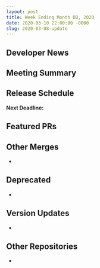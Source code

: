```yaml
---
layout: post
title: Week Ending Month DD, 2020
date: 2020-03-10 22:00:00 -0000
slug: 2020-03-08-update
---
```


## Developer News


## Meeting Summary


## Release Schedule

**Next Deadline:**


## Featured PRs


## Other Merges

*

## Deprecated

*

## Version Updates

*

## Other Repositories

*
